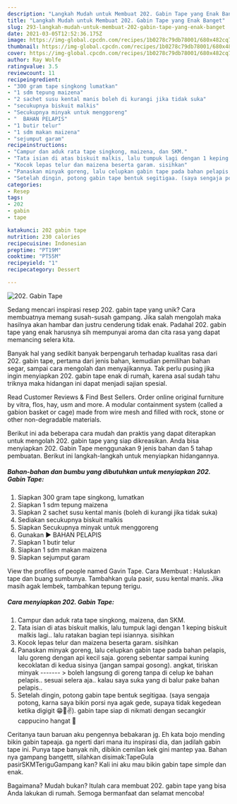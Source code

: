 ```yaml
---
description: "Langkah Mudah untuk Membuat 202. Gabin Tape yang Enak Banget"
title: "Langkah Mudah untuk Membuat 202. Gabin Tape yang Enak Banget"
slug: 293-langkah-mudah-untuk-membuat-202-gabin-tape-yang-enak-banget
date: 2021-03-05T12:52:36.175Z
image: https://img-global.cpcdn.com/recipes/1b0278c79db78001/680x482cq70/202-gabin-tape-foto-resep-utama.jpg
thumbnail: https://img-global.cpcdn.com/recipes/1b0278c79db78001/680x482cq70/202-gabin-tape-foto-resep-utama.jpg
cover: https://img-global.cpcdn.com/recipes/1b0278c79db78001/680x482cq70/202-gabin-tape-foto-resep-utama.jpg
author: Ray Wolfe
ratingvalue: 3.5
reviewcount: 11
recipeingredient:
- "300 gram tape singkong lumatkan"
- "1 sdm tepung maizena"
- "2 sachet susu kental manis boleh di kurangi jika tidak suka"
- "secukupnya biskuit malkis"
- "Secukupnya minyak untuk menggoreng"
- "  BAHAN PELAPIS"
- "1 butir telur"
- "1 sdm makan maizena"
- "sejumput garam"
recipeinstructions:
- "Campur dan aduk rata tape singkong, maizena, dan SKM."
- "Tata isian di atas biskuit malkis, lalu tumpuk lagi dengan 1 keping biskuit malkis lagi.. lalu ratakan bagian tepi isiannya. sisihkan"
- "Kocok lepas telur dan maizena beserta garam. sisihkan"
- "Panaskan minyak goreng, lalu celupkan gabin tape pada bahan pelapis, lalu goreng dengan api kecil saja. goreng sebentar sampai kuning kecoklatan di kedua sisinya (jangan sampai gosong). angkat, tiriskan minyak ------- &gt; boleh langsung di goreng tanpa di celup ke bahan pelapis.. sesuai selera aja.. kalau saya suka yang di balur pake bahan pelapis.."
- "Setelah dingin, potong gabin tape bentuk segitigaa. (saya sengaja potong, karna saya bikin porsi nya agak gede, supaya tidak kegedean ketika digigit 😁🤭✌️). gabin tape siap di nikmati dengan secangkir cappucino hangat 🙏"
categories:
- Resep
tags:
- 202
- gabin
- tape

katakunci: 202 gabin tape 
nutrition: 230 calories
recipecuisine: Indonesian
preptime: "PT19M"
cooktime: "PT55M"
recipeyield: "1"
recipecategory: Dessert

---
```



![202. Gabin Tape](https://img-global.cpcdn.com/recipes/1b0278c79db78001/680x482cq70/202-gabin-tape-foto-resep-utama.jpg)

Sedang mencari inspirasi resep 202. gabin tape yang unik? Cara membuatnya memang susah-susah gampang. Jika salah mengolah maka hasilnya akan hambar dan justru cenderung tidak enak. Padahal 202. gabin tape yang enak harusnya sih mempunyai aroma dan cita rasa yang dapat memancing selera kita.

Banyak hal yang sedikit banyak berpengaruh terhadap kualitas rasa dari 202. gabin tape, pertama dari jenis bahan, kemudian pemilihan bahan segar, sampai cara mengolah dan menyajikannya. Tak perlu pusing jika ingin menyiapkan 202. gabin tape enak di rumah, karena asal sudah tahu triknya maka hidangan ini dapat menjadi sajian spesial.

Read Customer Reviews &amp; Find Best Sellers. Order online original furniture by vitra, flos, hay, usm and more. A modular containment system (called a gabion basket or cage) made from wire mesh and filled with rock, stone or other non-degradable materials.


Berikut ini ada beberapa cara mudah dan praktis yang dapat diterapkan untuk mengolah 202. gabin tape yang siap dikreasikan. Anda bisa menyiapkan 202. Gabin Tape menggunakan 9 jenis bahan dan 5 tahap pembuatan. Berikut ini langkah-langkah untuk menyiapkan hidangannya.

<!--inarticleads1-->

##### Bahan-bahan dan bumbu yang dibutuhkan untuk menyiapkan 202. Gabin Tape:

1. Siapkan 300 gram tape singkong, lumatkan
1. Siapkan 1 sdm tepung maizena
1. Siapkan 2 sachet susu kental manis (boleh di kurangi jika tidak suka)
1. Sediakan secukupnya biskuit malkis
1. Siapkan Secukupnya minyak untuk menggoreng
1. Gunakan  ▶️ BAHAN PELAPIS
1. Siapkan 1 butir telur
1. Siapkan 1 sdm makan maizena
1. Siapkan sejumput garam


View the profiles of people named Gavin Tape. Cara Membuat : Haluskan tape dan buang sumbunya. Tambahkan gula pasir, susu kental manis. Jika masih agak lembek, tambahkan tepung terigu. 

<!--inarticleads2-->

##### Cara menyiapkan 202. Gabin Tape:

1. Campur dan aduk rata tape singkong, maizena, dan SKM.
1. Tata isian di atas biskuit malkis, lalu tumpuk lagi dengan 1 keping biskuit malkis lagi.. lalu ratakan bagian tepi isiannya. sisihkan
1. Kocok lepas telur dan maizena beserta garam. sisihkan
1. Panaskan minyak goreng, lalu celupkan gabin tape pada bahan pelapis, lalu goreng dengan api kecil saja. goreng sebentar sampai kuning kecoklatan di kedua sisinya (jangan sampai gosong). angkat, tiriskan minyak ------- &gt; boleh langsung di goreng tanpa di celup ke bahan pelapis.. sesuai selera aja.. kalau saya suka yang di balur pake bahan pelapis..
1. Setelah dingin, potong gabin tape bentuk segitigaa. (saya sengaja potong, karna saya bikin porsi nya agak gede, supaya tidak kegedean ketika digigit 😁🤭✌️). gabin tape siap di nikmati dengan secangkir cappucino hangat 🙏


Ceritanya taun baruan aku pengennya bebakaran jg. Eh kata bojo mending bikin gabin tapeaja. ga ngerti dari mana itu inspirasi dia, dan jadilah gabin tape ini. Punya tape banyak nih, dibikin cemilan kek gini mantep yaa. Bahan nya gampang bangettt, silahkan disimak:TapeGula pasirSKMTeriguGampang kan? Kali ini aku mau bikin gabin tape simple dan enak. 

Bagaimana? Mudah bukan? Itulah cara membuat 202. gabin tape yang bisa Anda lakukan di rumah. Semoga bermanfaat dan selamat mencoba!
